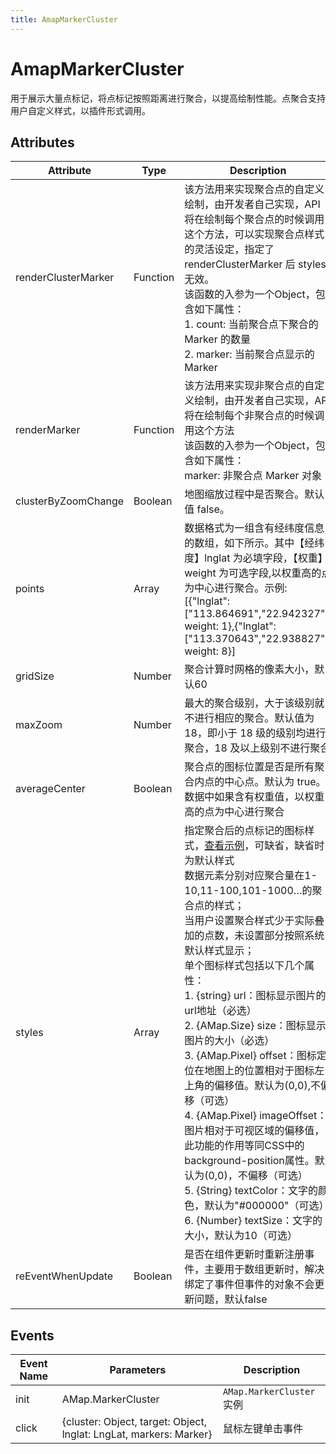 ```yaml
---
title: AmapMarkerCluster
---
```


# AmapMarkerCluster
用于展示大量点标记，将点标记按照距离进行聚合，以提高绘制性能。点聚合支持用户自定义样式，以插件形式调用。

## Attributes

Attribute | Type | Description
---|---|---|
renderClusterMarker  | Function | 该方法用来实现聚合点的自定义绘制，由开发者自己实现，API 将在绘制每个聚合点的时候调用这个方法，可以实现聚合点样式的灵活设定，指定了 renderClusterMarker 后 styles 无效。<br/>该函数的入参为一个Object，包含如下属性：<br/>1. count: 当前聚合点下聚合的 Marker 的数量<br/>2. marker: 当前聚合点显示的 Marker
renderMarker  | Function | 该方法用来实现非聚合点的自定义绘制，由开发者自己实现，API 将在绘制每个非聚合点的时候调用这个方法<br/>该函数的入参为一个Object，包含如下属性：<br/>marker: 非聚合点 Marker 对象
clusterByZoomChange | Boolean | 地图缩放过程中是否聚合。默认值 false。
points | Array | 数据格式为一组含有经纬度信息的数组，如下所示。其中【经纬度】lnglat 为必填字段，【权重】weight 为可选字段,以权重高的点为中心进行聚合。示例: [{"lnglat":["113.864691","22.942327"], weight: 1},{"lnglat":["113.370643","22.938827"], weight: 8}]
gridSize | Number | 聚合计算时网格的像素大小，默认60
maxZoom | Number | 最大的聚合级别，大于该级别就不进行相应的聚合。默认值为 18，即小于 18 级的级别均进行聚合，18 及以上级别不进行聚合
averageCenter | Boolean | 聚合点的图标位置是否是所有聚合内点的中心点。默认为 true。数据中如果含有权重值，以权重高的点为中心进行聚合
styles | Array | 指定聚合后的点标记的图标样式，[查看示例](https://lbs.amap.com/demo/jsapi-v2/example/mass-markers/markerclusterer)，可缺省，缺省时为默认样式<br/>数据元素分别对应聚合量在1-10,11-100,101-1000…的聚合点的样式；<br/>当用户设置聚合样式少于实际叠加的点数，未设置部分按照系统默认样式显示；<br/>单个图标样式包括以下几个属性：<br/>1. {string} url：图标显示图片的url地址（必选）<br/>2. {AMap.Size} size：图标显示图片的大小（必选）<br/>3. {AMap.Pixel} offset：图标定位在地图上的位置相对于图标左上角的偏移值。默认为(0,0),不偏移（可选）<br/>4. {AMap.Pixel} imageOffset：图片相对于可视区域的偏移值，此功能的作用等同CSS中的background-position属性。默认为(0,0)，不偏移（可选）<br/>5. {String} textColor：文字的颜色，默认为"#000000"（可选）<br/>6. {Number} textSize：文字的大小，默认为10（可选）
reEventWhenUpdate | Boolean | 是否在组件更新时重新注册事件，主要用于数组更新时，解决绑定了事件但事件的对象不会更新问题，默认false

## Events

Event Name | Parameters | Description
---|---|---|
init | AMap.MarkerCluster | `AMap.MarkerCluster`实例
click | {cluster: Object, target: Object, lnglat: LngLat, markers: Marker} | 鼠标左键单击事件
